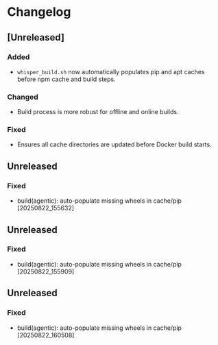 # Changelog

## [Unreleased]
### Added
- `whisper_build.sh` now automatically populates pip and apt caches before npm cache and build steps.

### Changed
- Build process is more robust for offline and online builds.

### Fixed
- Ensures all cache directories are updated before Docker build starts.

## Unreleased
### Fixed
- build(agentic): auto-populate missing wheels in cache/pip [20250822_155632]

## Unreleased
### Fixed
- build(agentic): auto-populate missing wheels in cache/pip [20250822_155909]

## Unreleased
### Fixed
- build(agentic): auto-populate missing wheels in cache/pip [20250822_160508]
